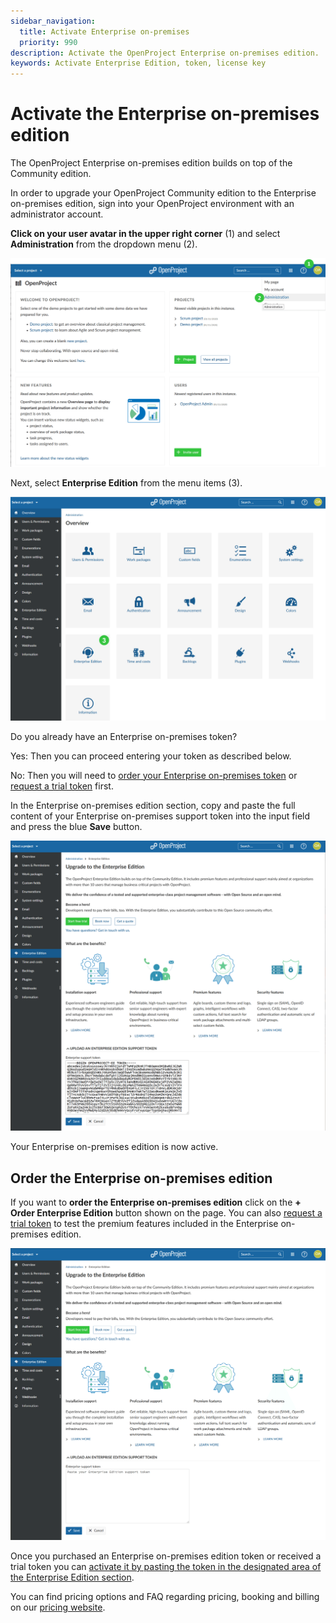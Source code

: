```yaml
---
sidebar_navigation:
  title: Activate Enterprise on-premises
  priority: 990
description: Activate the OpenProject Enterprise on-premises edition.
keywords: Activate Enterprise Edition, token, license key
---
```

# Activate the Enterprise on-premises edition

The OpenProject Enterprise on-premises edition builds on top of the Community edition.

In order to upgrade your OpenProject Community edition to the Enterprise on-premises edition, sign into your OpenProject environment with an administrator account.

**Click on your user avatar in the upper right corner** (1) and select **Administration** from the dropdown menu (2). 

![Enterprise-Admin](Enterprise-Admin.png)

Next, select **Enterprise Edition** from the menu items (3).

![enterprise-select-menu](image-20210120113056133.png)



Do you already have an Enterprise on-premises token?

Yes: Then you can proceed entering your token as described below.

No: Then you will need to [order your Enterprise on-premises token](#order-the-enterprise-on-premises-edition) or [request a trial token](../enterprise-on-premises-trial) first.

In the Enterprise on-premises edition section, copy and paste the full content of your Enterprise on-premises support token into the input field and press the blue **Save** button.

![insert-enterprise-on-premises-token](activate-enterprise-on-premises-token.png)

Your Enterprise on-premises edition is now active.

## Order the Enterprise on-premises edition

If you want to **order the Enterprise on-premises edition** click on the **+ Order Enterprise Edition** button shown on the page. You can also [request a trial token](../enterprise-on-premises-trial) to test the premium features included in the Enterprise on-premises edition.

![Order-Enterprise-on-premises](Upgrade-to-Enterprise-on-premises.png)



Once you purchased an Enterprise on-premises edition token or received a trial token you can [activate it by pasting the token in the designated area of the Enterprise Edition section](#activate-the-enterprise-on-premises-edition).

You can find pricing options and FAQ regarding pricing, booking and billing on our [pricing website](https://www.openproject.org/pricing/#faq).

